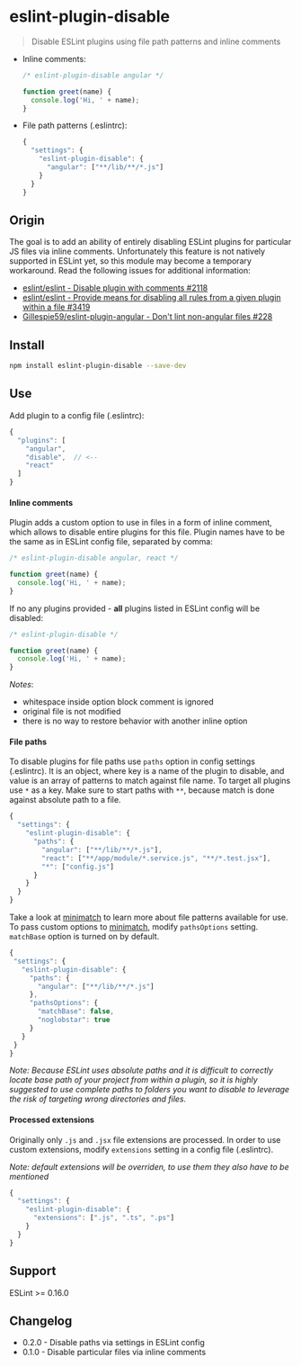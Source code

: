 eslint-plugin-disable
===

> Disable ESLint plugins using file path patterns and inline comments

- Inline comments:

  ```js
  /* eslint-plugin-disable angular */

  function greet(name) {
    console.log('Hi, ' + name);
  }
  ```

- File path patterns (.eslintrc):

  ```js
  {
    "settings": {
      "eslint-plugin-disable": {
        "angular": ["**/lib/**/*.js"]
      }
    }
  }
  ```

## Origin

The goal is to add an ability of entirely disabling ESLint plugins for particular JS files via inline comments. Unfortunately this feature is not natively supported in ESLint yet, so this module may become a temporary workaround. Read the following issues for additional information:

- [eslint/eslint - Disable plugin with comments #2118](https://github.com/eslint/eslint/issues/2118)
- [eslint/eslint - Provide means for disabling all rules from a given plugin within a file #3419](https://github.com/eslint/eslint/issues/3419)
- [Gillespie59/eslint-plugin-angular - Don't lint non-angular files #228](https://github.com/Gillespie59/eslint-plugin-angular/issues/228)

## Install

```bash
npm install eslint-plugin-disable --save-dev
```

## Use

Add plugin to a config file (.eslintrc):

```js
{
  "plugins": [
    "angular",
    "disable",  // <--
    "react"
  ]
}
```

#### Inline comments

Plugin adds a custom option to use in files in a form of inline comment, which allows to disable entire plugins for this file. Plugin names have to be the same as in ESLint config file, separated by comma:

```js
/* eslint-plugin-disable angular, react */

function greet(name) {
  console.log('Hi, ' + name);
}
```

If no any plugins provided - **all** plugins listed in ESLint config will be disabled:

```js
/* eslint-plugin-disable */

function greet(name) {
  console.log('Hi, ' + name);
}
```

*Notes*:

 - whitespace inside option block comment is ignored
 - original file is not modified
 - there is no way to restore behavior with another inline option

#### File paths

To disable plugins for file paths use `paths` option in config settings (.eslintrc). It is an object, where key is a name of the plugin to disable, and value is an array of patterns to match against file name. To target all plugins use `*` as a key. Make sure to start paths with `**`, because match is done against absolute path to a file.

```js
{
  "settings": {
    "eslint-plugin-disable": {
      "paths": {
        "angular": ["**/lib/**/*.js"],
        "react": ["**/app/module/*.service.js", "**/*.test.jsx"],
        "*": ["config.js"]
      }
    }
  }
}
```

Take a look at [minimatch](https://github.com/isaacs/minimatch) to learn more about file patterns available for use. To pass custom options to [minimatch](https://github.com/isaacs/minimatch), modify `pathsOptions` setting. `matchBase` option is turned on by default.

 ```js
{
  "settings": {
    "eslint-plugin-disable": {
      "paths": {
        "angular": ["**/lib/**/*.js"]
      },
      "pathsOptions": {
        "matchBase": false,
        "noglobstar": true
      }
    }
  }
}
```

*Note: Because ESLint uses absolute paths and it is difficult to correctly locate base path of your project from within a plugin, so it is highly suggested to use complete paths to folders you want to disable to leverage the risk of targeting wrong directories and files.*

#### Processed extensions

Originally only `.js` and `.jsx` file extensions are processed. In order to use custom extensions, modify `extensions` setting in a config file (.eslintrc).

*Note: default extensions will be overriden, to use them they also have to be mentioned*

```js
{
  "settings": {
    "eslint-plugin-disable": {
      "extensions": [".js", ".ts", ".ps"]
    }
  }
}
```



## Support

ESLint >= 0.16.0

## Changelog

- 0.2.0 - Disable paths via settings in ESLint config
- 0.1.0 - Disable particular files via inline comments
